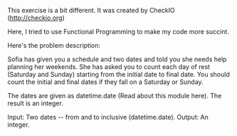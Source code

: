 This exercise is a bit different. It was created by CheckIO (http://checkio.org)

Here, I tried to use Functional Programming to make my code more succint.

Here's the problem description:

Sofia has given you a schedule and two dates and told you she needs help planning her weekends. She has asked you to count each day of rest (Saturday and Sunday) starting from the initial date to final date. You should count the initial and final dates if they fall on a Saturday or Sunday.

The dates are given as datetime.date (Read about this module here). The result is an integer.

Input: Two dates -- from and to inclusive (datetime.date).
Output: An integer.
